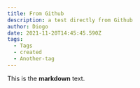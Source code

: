 ```yaml
---
title: From Github
description: a test directly from Github
author: Diogo
date: 2021-11-20T14:45:45.590Z
tags:
  - Tags
  - created
  - Another-tag
---
```

This is the **markdown** text.
